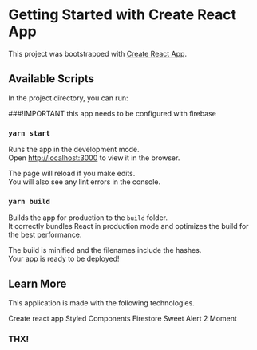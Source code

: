 # Getting Started with Create React App

This project was bootstrapped with [Create React App](https://github.com/facebook/create-react-app).

## Available Scripts

In the project directory, you can run:

###!IMPORTANT
this app needs to be configured with firebase


### `yarn start`

Runs the app in the development mode.\
Open [http://localhost:3000](http://localhost:3000) to view it in the browser.

The page will reload if you make edits.\
You will also see any lint errors in the console.

### `yarn build`

Builds the app for production to the `build` folder.\
It correctly bundles React in production mode and optimizes the build for the best performance.

The build is minified and the filenames include the hashes.\
Your app is ready to be deployed!

## Learn More

This application is made with the following technologies.

Create react app
Styled Components
Firestore
Sweet Alert 2
Moment


### THX!
